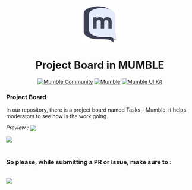 #

<div align="center">

  <img src="./frontend/public/android-chrome-512x512.png" width="20%">
  <h1 align="center">
    Project Board in MUMBLE
  </h1>

  <a href="https://discord.gg/9Du4KUY3dE">![Mumble Community](https://img.shields.io/discord/825371211399692308?label=Mumble%20Community&style=for-the-badge&logo=Discord)</a>
  <a href="https://www.mumble.dev">![Mumble](https://img.shields.io/badge/Mumble-Live%20Demo-9cf?style=for-the-badge)</a>
  <a href="http://mumble-lp.s3-website-us-west-2.amazonaws.com/">![Mumble UI Kit](https://img.shields.io/badge/Mumble-UI%20Kit-orange?style=for-the-badge)</a>

</div>


### Project Board 

In our repository, there is a project board named Tasks - Mumble, it helps moderators to see how is the work going.
<br/>

*Preview :*
<img align="center" src="./images/projects-icon.PNG"/>

<img src="./images/project-board.gif">

#

### So please, while submitting a PR or Issue, make sure to :

<br/>

<img src="./images/activate-project.gif">